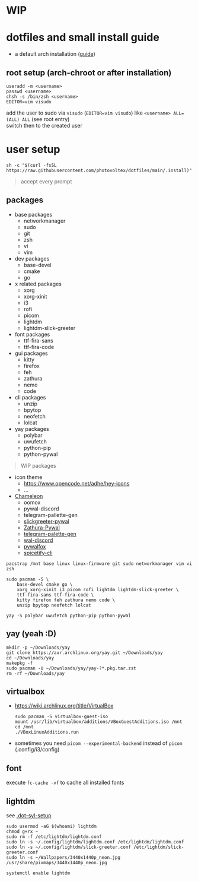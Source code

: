 # WIP

# dotfiles and small install guide

- a default arch installation ([guide](https://wiki.archlinux.org/title/installation_guide#Partition_the_disks))
## root setup (arch-chroot or after installation)
```shell
useradd -m <username>
passwd <username>
chsh -s /bin/zsh <username>
EDITOR=vim visudo
```
add the user to sudo via `visudo` (`EDITOR=vim visudo`) like `<username> ALL=(ALL) ALL` (see root entry) \
switch then to the created user

# user setup
```shell
sh -c "$(curl -fsSL https://raw.githubusercontent.com/photovoltex/dotfiles/main/.install)"
```
> accept every prompt

## packages
- base packages
  - networkmanager
  - sudo
  - git
  - zsh
  - vi
  - vim
- dev packages
  - base-devel
  - cmake
  - go
- x related packages
  - xorg
  - xorg-xinit
  - i3
  - rofi
  - picom
  - lightdm
  - lightdm-slick-greeter
- font packages
  - ttf-fira-sans
  - ttf-fira-code
- gui packages
  - kitty
  - firefox
  - feh
  - zathura
  - nemo
  - code
- cli packages
  - unzip
  - bpytop
  - neofetch
  - lolcat
- yay packages
  - polybar
  - uwufetch
  - python-pip
  - python-pywal

> WIP packages
- icon theme
  - https://www.opencode.net/adhe/hey-icons
  - ...
- [Chameleon](https://github.com/GideonWolfe/Chameleon)
  - oomox
  - pywal-discord
  - telegram-pallette-gen
  - [slickgreeter-pywal](https://github.com/Paul-Houser/slickgreeter-pywal)
  - [Zathura-Pywal](https://github.com/GideonWolfe/Zathura-Pywal)
  - [telegram-palette-gen](https://github.com/matgua/telegram-palette-gen)
  - [wal-discord](https://github.com/guglicap/wal-discord)
  - [pywalfox](https://github.com/Frewacom/Pywalfox)
  - [spicetify-cli](https://github.com/khanhas/spicetify-cli)

```
pacstrap /mnt base linux linux-firmware git sudo networkmanager vim vi zsh
```
```
sudo pacman -S \
    base-devel cmake go \
    xorg xorg-xinit i3 picom rofi lightdm lightdm-slick-greeter \
    ttf-fira-sans ttf-fira-code \
    kitty firefox feh zathura nemo code \
    unzip bpytop neofetch lolcat
```
```
yay -S polybar uwufetch python-pip python-pywal
```

## yay (yeah :D)
```shell
mkdir -p ~/Downloads/yay
git clone https://aur.archlinux.org/yay.git ~/Downloads/yay
cd ~/Downloads/yay
makepkg -f
sudo pacman -U ~/Downloads/yay/yay-?*.pkg.tar.zst
rm -rf ~/Downloads/yay
```

## virtualbox
- https://wiki.archlinux.org/title/VirtualBox
  ```
  sudo pacman -S virtualbox-guest-iso
  mount /usr/lib/virtualbox/additions/VBoxGuestAdditions.iso /mnt
  cd /mnt
  ./VBoxLinuxAdditions.run
  ```
- sometimes you need `picom --experimental-backend` instead of `picom` (.config/i3/config)

## font
execute `fc-cache -vf` to cache all installed fonts

## lightdm
see [.dot-syl-setup](https://github.com/photovoltex/dotfiles/blob/main/.dot-syl-setup)
```
sudo usermod -aG $(whoami) lightdm
chmod g+rx ~
sudo rm -f /etc/lightdm/lightdm.conf
sudo ln -s ~/.config/lightdm/lightdm.conf /etc/lightdm/lightdm.conf
sudo ln -s ~/.config/lightdm/slick-greeter.conf /etc/lightdm/slick-greeter.conf
sudo ln -s ~/Wallpapers/3440x1440p_neon.jpg /usr/share/pixmaps/3440x1440p_neon.jpg

systemctl enable lightdm
```
